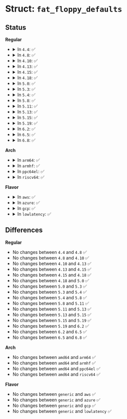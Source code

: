 # Struct: <code>fat_floppy_defaults</code>

## Status
<b>Regular</b>
<ul>
<li>
<details>
<summary>In <code>4.4</code>: ✅</summary>

```c
struct fat_floppy_defaults {
    unsigned int nr_sectors;
    unsigned int sec_per_clus;
    unsigned int dir_entries;
    unsigned int media;
    unsigned int fat_length;
};
```
</details>
</li>
<li>
<details>
<summary>In <code>4.8</code>: ✅</summary>

```c
struct fat_floppy_defaults {
    unsigned int nr_sectors;
    unsigned int sec_per_clus;
    unsigned int dir_entries;
    unsigned int media;
    unsigned int fat_length;
};
```
</details>
</li>
<li>
<details>
<summary>In <code>4.10</code>: ✅</summary>

```c
struct fat_floppy_defaults {
    unsigned int nr_sectors;
    unsigned int sec_per_clus;
    unsigned int dir_entries;
    unsigned int media;
    unsigned int fat_length;
};
```
</details>
</li>
<li>
<details>
<summary>In <code>4.13</code>: ✅</summary>

```c
struct fat_floppy_defaults {
    unsigned int nr_sectors;
    unsigned int sec_per_clus;
    unsigned int dir_entries;
    unsigned int media;
    unsigned int fat_length;
};
```
</details>
</li>
<li>
<details>
<summary>In <code>4.15</code>: ✅</summary>

```c
struct fat_floppy_defaults {
    unsigned int nr_sectors;
    unsigned int sec_per_clus;
    unsigned int dir_entries;
    unsigned int media;
    unsigned int fat_length;
};
```
</details>
</li>
<li>
<details>
<summary>In <code>4.18</code>: ✅</summary>

```c
struct fat_floppy_defaults {
    unsigned int nr_sectors;
    unsigned int sec_per_clus;
    unsigned int dir_entries;
    unsigned int media;
    unsigned int fat_length;
};
```
</details>
</li>
<li>
<details>
<summary>In <code>5.0</code>: ✅</summary>

```c
struct fat_floppy_defaults {
    unsigned int nr_sectors;
    unsigned int sec_per_clus;
    unsigned int dir_entries;
    unsigned int media;
    unsigned int fat_length;
};
```
</details>
</li>
<li>
<details>
<summary>In <code>5.3</code>: ✅</summary>

```c
struct fat_floppy_defaults {
    unsigned int nr_sectors;
    unsigned int sec_per_clus;
    unsigned int dir_entries;
    unsigned int media;
    unsigned int fat_length;
};
```
</details>
</li>
<li>
<details>
<summary>In <code>5.4</code>: ✅</summary>

```c
struct fat_floppy_defaults {
    unsigned int nr_sectors;
    unsigned int sec_per_clus;
    unsigned int dir_entries;
    unsigned int media;
    unsigned int fat_length;
};
```
</details>
</li>
<li>
<details>
<summary>In <code>5.8</code>: ✅</summary>

```c
struct fat_floppy_defaults {
    unsigned int nr_sectors;
    unsigned int sec_per_clus;
    unsigned int dir_entries;
    unsigned int media;
    unsigned int fat_length;
};
```
</details>
</li>
<li>
<details>
<summary>In <code>5.11</code>: ✅</summary>

```c
struct fat_floppy_defaults {
    unsigned int nr_sectors;
    unsigned int sec_per_clus;
    unsigned int dir_entries;
    unsigned int media;
    unsigned int fat_length;
};
```
</details>
</li>
<li>
<details>
<summary>In <code>5.13</code>: ✅</summary>

```c
struct fat_floppy_defaults {
    unsigned int nr_sectors;
    unsigned int sec_per_clus;
    unsigned int dir_entries;
    unsigned int media;
    unsigned int fat_length;
};
```
</details>
</li>
<li>
<details>
<summary>In <code>5.15</code>: ✅</summary>

```c
struct fat_floppy_defaults {
    unsigned int nr_sectors;
    unsigned int sec_per_clus;
    unsigned int dir_entries;
    unsigned int media;
    unsigned int fat_length;
};
```
</details>
</li>
<li>
<details>
<summary>In <code>5.19</code>: ✅</summary>

```c
struct fat_floppy_defaults {
    unsigned int nr_sectors;
    unsigned int sec_per_clus;
    unsigned int dir_entries;
    unsigned int media;
    unsigned int fat_length;
};
```
</details>
</li>
<li>
<details>
<summary>In <code>6.2</code>: ✅</summary>

```c
struct fat_floppy_defaults {
    unsigned int nr_sectors;
    unsigned int sec_per_clus;
    unsigned int dir_entries;
    unsigned int media;
    unsigned int fat_length;
};
```
</details>
</li>
<li>
<details>
<summary>In <code>6.5</code>: ✅</summary>

```c
struct fat_floppy_defaults {
    unsigned int nr_sectors;
    unsigned int sec_per_clus;
    unsigned int dir_entries;
    unsigned int media;
    unsigned int fat_length;
};
```
</details>
</li>
<li>
<details>
<summary>In <code>6.8</code>: ✅</summary>

```c
struct fat_floppy_defaults {
    unsigned int nr_sectors;
    unsigned int sec_per_clus;
    unsigned int dir_entries;
    unsigned int media;
    unsigned int fat_length;
};
```
</details>
</li>
</ul>
<b>Arch</b>
<ul>
<li>
<details>
<summary>In <code>arm64</code>: ✅</summary>

```c
struct fat_floppy_defaults {
    unsigned int nr_sectors;
    unsigned int sec_per_clus;
    unsigned int dir_entries;
    unsigned int media;
    unsigned int fat_length;
};
```
</details>
</li>
<li>
<details>
<summary>In <code>armhf</code>: ✅</summary>

```c
struct fat_floppy_defaults {
    unsigned int nr_sectors;
    unsigned int sec_per_clus;
    unsigned int dir_entries;
    unsigned int media;
    unsigned int fat_length;
};
```
</details>
</li>
<li>
<details>
<summary>In <code>ppc64el</code>: ✅</summary>

```c
struct fat_floppy_defaults {
    unsigned int nr_sectors;
    unsigned int sec_per_clus;
    unsigned int dir_entries;
    unsigned int media;
    unsigned int fat_length;
};
```
</details>
</li>
<li>
<details>
<summary>In <code>riscv64</code>: ✅</summary>

```c
struct fat_floppy_defaults {
    unsigned int nr_sectors;
    unsigned int sec_per_clus;
    unsigned int dir_entries;
    unsigned int media;
    unsigned int fat_length;
};
```
</details>
</li>
</ul>
<b>Flavor</b>
<ul>
<li>
<details>
<summary>In <code>aws</code>: ✅</summary>

```c
struct fat_floppy_defaults {
    unsigned int nr_sectors;
    unsigned int sec_per_clus;
    unsigned int dir_entries;
    unsigned int media;
    unsigned int fat_length;
};
```
</details>
</li>
<li>
<details>
<summary>In <code>azure</code>: ✅</summary>

```c
struct fat_floppy_defaults {
    unsigned int nr_sectors;
    unsigned int sec_per_clus;
    unsigned int dir_entries;
    unsigned int media;
    unsigned int fat_length;
};
```
</details>
</li>
<li>
<details>
<summary>In <code>gcp</code>: ✅</summary>

```c
struct fat_floppy_defaults {
    unsigned int nr_sectors;
    unsigned int sec_per_clus;
    unsigned int dir_entries;
    unsigned int media;
    unsigned int fat_length;
};
```
</details>
</li>
<li>
<details>
<summary>In <code>lowlatency</code>: ✅</summary>

```c
struct fat_floppy_defaults {
    unsigned int nr_sectors;
    unsigned int sec_per_clus;
    unsigned int dir_entries;
    unsigned int media;
    unsigned int fat_length;
};
```
</details>
</li>
</ul>

## Differences
<b>Regular</b>
<ul>
<li>
No changes between <code>4.4</code> and <code>4.8</code> ✅
</li>
<li>
No changes between <code>4.8</code> and <code>4.10</code> ✅
</li>
<li>
No changes between <code>4.10</code> and <code>4.13</code> ✅
</li>
<li>
No changes between <code>4.13</code> and <code>4.15</code> ✅
</li>
<li>
No changes between <code>4.15</code> and <code>4.18</code> ✅
</li>
<li>
No changes between <code>4.18</code> and <code>5.0</code> ✅
</li>
<li>
No changes between <code>5.0</code> and <code>5.3</code> ✅
</li>
<li>
No changes between <code>5.3</code> and <code>5.4</code> ✅
</li>
<li>
No changes between <code>5.4</code> and <code>5.8</code> ✅
</li>
<li>
No changes between <code>5.8</code> and <code>5.11</code> ✅
</li>
<li>
No changes between <code>5.11</code> and <code>5.13</code> ✅
</li>
<li>
No changes between <code>5.13</code> and <code>5.15</code> ✅
</li>
<li>
No changes between <code>5.15</code> and <code>5.19</code> ✅
</li>
<li>
No changes between <code>5.19</code> and <code>6.2</code> ✅
</li>
<li>
No changes between <code>6.2</code> and <code>6.5</code> ✅
</li>
<li>
No changes between <code>6.5</code> and <code>6.8</code> ✅
</li>
</ul>
<b>Arch</b>
<ul>
<li>
No changes between <code>amd64</code> and <code>arm64</code> ✅
</li>
<li>
No changes between <code>amd64</code> and <code>armhf</code> ✅
</li>
<li>
No changes between <code>amd64</code> and <code>ppc64el</code> ✅
</li>
<li>
No changes between <code>amd64</code> and <code>riscv64</code> ✅
</li>
</ul>
<b>Flavor</b>
<ul>
<li>
No changes between <code>generic</code> and <code>aws</code> ✅
</li>
<li>
No changes between <code>generic</code> and <code>azure</code> ✅
</li>
<li>
No changes between <code>generic</code> and <code>gcp</code> ✅
</li>
<li>
No changes between <code>generic</code> and <code>lowlatency</code> ✅
</li>
</ul>
